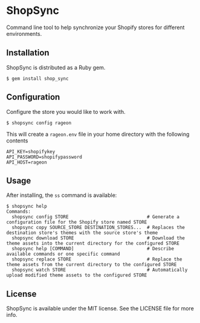 # ShopSync

Command line tool to help synchronize your Shopify stores for different environments.

## Installation

ShopSync is distributed as a Ruby gem.

```
$ gem install shop_sync
```

## Configuration

Configure the store you would like to work with.

```
$ shopsync config rageon
```

This will create a `rageon.env` file in your home directory with the following contents

```
API_KEY=shopifykey
API_PASSWORD=shopifypassword
API_HOST=rageon
```

## Usage

After installing, the `ss` command is available:

```
$ shopsync help
Commands:
  shopsync config STORE                             # Generate a configuration file for the Shopify store named STORE
  shopsync copy SOURCE_STORE DESTINATION_STORES...  # Replaces the destination store's themes with the source store's theme
  shopsync download STORE                           # Download the theme assets into the current directory for the configured STORE
  shopsync help [COMMAND]                           # Describe available commands or one specific command
  shopsync replace STORE                            # Replace the theme assets from the current directory to the configured STORE
  shopsync watch STORE                              # Automatically upload modified theme assets to the configured STORE
```

## License

ShopSync is available under the MIT license. See the LICENSE file for more info.
